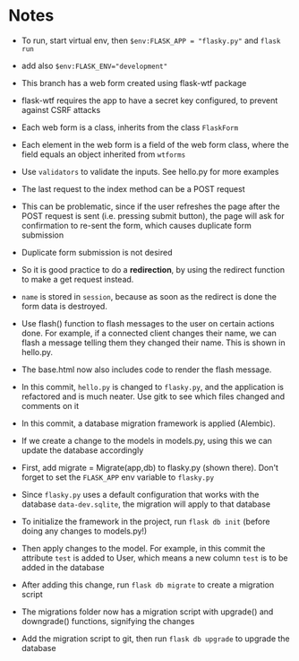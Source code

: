 Notes
======
- To run, start virtual env, then ```$env:FLASK_APP = "flasky.py"``` and ```flask run```
- add also ```$env:FLASK_ENV="development"```
- This branch has a web form created using flask-wtf package
- flask-wtf requires the app to have a secret key configured, to prevent against CSRF attacks
- Each web form is a class, inherits from the class ```FlaskForm```
- Each element in the web form is a field of the web form class, where the field
  equals an object inherited from ```wtforms```
- Use ```validators``` to validate the inputs. See hello.py for more examples

- The last request to the index method can be a POST request
- This can be problematic, since if the user refreshes the page after the POST
  request is sent (i.e. pressing submit button), the page will ask for confirmation
  to re-sent the form, which causes duplicate form submission
- Duplicate form submission is not desired
- So it is good practice to do a <b>redirection</b>, by using the redirect function
  to make a get request instead.
- ```name``` is stored in ```session```, because as soon as the redirect is done 
  the form data is destroyed.

- Use flash() function to flash messages to the user on certain
  actions done. For example, if a connected client changes their
  name, we can flash a message telling them they changed their name. This is shown in hello.py.
- The base.html now also includes code to render the flash message.

- In this commit, ```hello.py``` is changed to ```flasky.py```, and the application is refactored and is much neater. Use gitk to see which files changed and comments on it

- In this commit, a database migration framework is applied (Alembic). 
- If we create a change to the models in models.py, using this we can update the database accordingly
- First, add migrate = Migrate(app,db) to flasky.py (shown there). Don't forget to set the ```FLASK_APP``` env variable to ```flasky.py```
- Since ```flasky.py``` uses a default configuration that works with the database ```data-dev.sqlite```, the migration will apply to that database
- To initialize the framework in the project, run ```flask db init``` (before doing any changes to models.py!)
- Then apply changes to the model. For example, in this commit the attribute ```test``` is added to User, which means a new column ```test``` is to be added in the database
- After adding this change, run ```flask db migrate``` to create a migration script
- The migrations folder now has a migration script with upgrade() and downgrade() functions, signifying the changes
- Add the migration script to git, then run ```flask db upgrade``` to upgrade the database